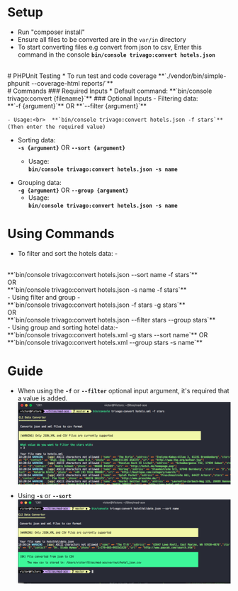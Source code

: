 # Setup
*  Run "composer install"
*  Ensure all files to be converted are in the `var/in` directory
*  To start converting files e.g convert from json to csv, Enter this command in the console   **`bin/console trivago:convert hotels.json`**
<br> 
# PHPUnit Testing
* To run test and code coverage **`./vendor/bin/simple-phpunit --coverage-html reports/`**
<br>  
# Commands
### Required Inputs
* Default command: **`bin/console trivago:convert {filename}`**
### Optional Inputs
- Filtering data: <br> **`-f {argument}`** OR **`--filter {argument}`**
   
    - Usage:<br>  **`bin/console trivago:convert hotels.json -f stars`** (Then enter the required value)

- Sorting data: <br> **`-s {argument}`** OR **`--sort {argument}`**
  
    - Usage: <br> **`bin/console trivago:convert hotels.json -s name`**
* Grouping data: <br> **`-g {argument}`** OR **`--group {argument}`**
    - Usage: <br> **`bin/console trivago:convert hotels.json -s name`**
# Using Commands
- To filter and sort the hotels data: - 
<br>
**`bin/console trivago:convert hotels.json --sort name -f stars`** 
<br>OR
<br> 
**`bin/console trivago:convert hotels.json -s name -f stars`**
<br>
- Using filter and group -
<br>
**`bin/console trivago:convert hotels.json -f stars -g stars`** 
<br>OR
<br> 
**`bin/console trivago:convert hotels.json --filter stars --group stars`**
<br> 
- Using group and sorting hotel data:-
<br> 
**`bin/console trivago:convert hotels.xml -g stars --sort name`** 
OR **`bin/console trivago:convert hotels.xml --group stars -s name`**

# Guide
 * When using the **`-f`** or **`--filter`** optional input argument, it's required that a value is added.
 ![Using Filter Argument](public/images/filterexample.png "Example Images")

 * Using **`-s`** or **`--sort`** 
  ![Using Sorting Argument](public/images/sortexample.png "Example Images")